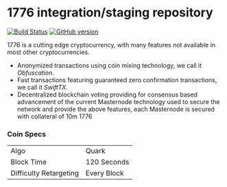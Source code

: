 1776 integration/staging repository
=====================================

[![Build Status](https://travis-ci.org/1776-Project/1776.svg?branch=master)](https://travis-ci.org/1776-Project/1776) [![GitHub version](https://badge.fury.io/gh/1776-Project%2F1776.svg)](https://badge.fury.io/gh/1776-Project%2F1776)

1776 is a cutting edge cryptocurrency, with many features not available in most other cryptocurrencies.
- Anonymized transactions using coin mixing technology, we call it _Obfuscation_.
- Fast transactions featuring guaranteed zero confirmation transactions, we call it _SwiftTX_.
- Decentralized blockchain voting providing for consensus based advancement of the current Masternode
  technology used to secure the network and provide the above features, each Masternode is secured
  with collateral of 10m 1776


### Coin Specs
<table>
<tr><td>Algo</td><td>Quark</td></tr>
<tr><td>Block Time</td><td>120 Seconds</td></tr>
<tr><td>Difficulty Retargeting</td><td>Every Block</td></tr>
</table>
